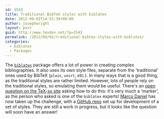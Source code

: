 ```yaml
---
id: 1543
title: Traditional BibTeX styles with biblatex
date: 2012-09-02T14:53:39+00:00
author: josephwright
layout: post
guid: http://www.texdev.net/?p=1543
permalink: /2012/09/02/traditional-bibtex-styles-with-biblatex/
categories:
  - biblatex
  - Packages
---
```

The <a href="http://ctan.org/pkg/biblatex"><code>biblatex</code></a> package offers a lot of power in creating complex bibliographies. It also uses its own style files, separate from the 'traditional' ones used by BibTeX (<code>plain</code>, <code>unsrt</code>, <em>etc.</em>). In many ways that is a good thing, as the traditional styles are rather limited. However, lots of people rely on the traditional styles, so emulating them would be useful. There's an <a href="http://tex.stackexchange.com/q/58152/73">open question on the TeX-sx site</a> asking how to do this: it's very much a 'marker', as the person who asked is one of the <code>biblatex</code> experts! <a href="http://tex.stackexchange.com/users/5239/marco-daniel">Marco Daniel</a> has now taken up the challenge, with a <a href="https://github.com/marcodaniel/trad-biblatex">GitHub repo</a> set up for development of a set of styles. They are still a work in progress, but it looks like the question will soon have an answer!